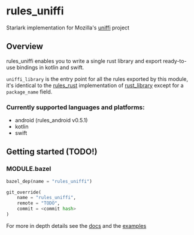 # rules_uniffi

Starlark implementation for Mozilla's [uniffi]("https://github.com/mozilla/uniffi-rs") project

## Overview

rules_uniffi enables you to write a single rust library and export ready-to-use bindings in kotlin and swift.

```uniffi_library``` is the entry point for all the rules exported by this module,<br>
it's identical to the [rules_rust](https://github.com/bazelbuild/rules_rust) implementation of [rust_library](https://bazelbuild.github.io/rules_rust/rust.html#rust_library) except for a ```package_name``` field.

### Currently supported languages and platforms:
 - android (rules_android v0.5.1)
 - kotlin
 - swift

## Getting started (TODO!)

### MODULE.bazel
```python
bazel_dep(name = "rules_uniffi")

git_override(
    name = "rules_uniffi", 
    remote = "TODO", 
    commit = <commit hash>
)
```

For more in depth details see the [docs](docs/rules_uniffi.md) and the [examples](examples/)
